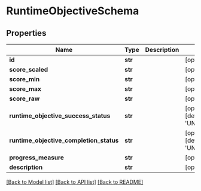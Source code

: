 # RuntimeObjectiveSchema

## Properties
Name | Type | Description | Notes
------------ | ------------- | ------------- | -------------
**id** | **str** |  | [optional] 
**score_scaled** | **str** |  | [optional] 
**score_min** | **str** |  | [optional] 
**score_max** | **str** |  | [optional] 
**score_raw** | **str** |  | [optional] 
**runtime_objective_success_status** | **str** |  | [optional] [default to 'UNKNOWN']
**runtime_objective_completion_status** | **str** |  | [optional] [default to 'UNKNOWN']
**progress_measure** | **str** |  | [optional] 
**description** | **str** |  | [optional] 

[[Back to Model list]](../README.md#documentation-for-models) [[Back to API list]](../README.md#documentation-for-api-endpoints) [[Back to README]](../README.md)

